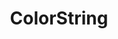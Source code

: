 ---
title: ColorString
position: 1.0
type: ""
description: Surrounds the string with the rich text tag of the wanted color

parameters:
  - name: string <em>s</em>
    content: The string to surround with the rich text tag
  - name: Color <em>c</em>
    content: The color to use for the passed string

content_markdown: |-
  Converts the passed RGBA color to the equivalent Hexadecimal representation and uses that result in the rich text tag.
  Returns the original string but surrounded with the appropriate color tag.

right_code_blocks:
  - title: Example
    language: csharp
    code_block: |-
      string myColoredString = IDCUtils.ColorString("Hello World!", Color.green);
---